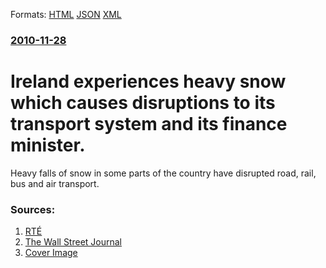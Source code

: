 
Formats: [HTML](/news/2010/11/28/ireland-experiences-heavy-snow-which-causes-disruptions-to-its-transport-system-and-its-finance-minister.html)  [JSON](/news/2010/11/28/ireland-experiences-heavy-snow-which-causes-disruptions-to-its-transport-system-and-its-finance-minister.json)  [XML](/news/2010/11/28/ireland-experiences-heavy-snow-which-causes-disruptions-to-its-transport-system-and-its-finance-minister.xml)  

### [2010-11-28](/news/2010/11/28/index.md)

##### 
# Ireland experiences heavy snow which causes disruptions to its transport system and its finance minister. 

Heavy falls of snow in some parts of the country have disrupted road, rail, bus and air transport.


### Sources:

1. [RTÉ](http://www.rte.ie/news/2010/1127/weather.html)
2. [The Wall Street Journal](http://online.wsj.com/article/BT-CO-20101128-702956.html)
2. [Cover Image](https://img.rasset.ie/0003f6e2-1600.jpg)
